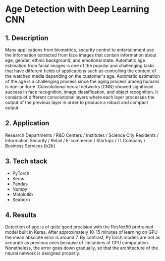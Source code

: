 # Age Detection with Deep Learning CNN

## 1. Description
Many applications from biometrics, security control to entertainment use the information extracted from face images that contain information about age, gender, ethnic background, and emotional state. Automatic age estimation from facial images is one of the popular and challenging tasks that have different fields of applications such as controlling the content of the watched media depending on the customer's age. Automatic estimation of the age is a challenging process since the aging process among humans is non-uniform. Convolutional neural networks (CNN) showed significant success in face recognition, image classification, and object recognition. It consists of different convolutional layers where each layer processes the output of the previous layer in order to produce a robust and compact output. 

## 2. Application
Research Departments / R&D Centers / Institutes / Science City Residents / Information Security / Retail / E-commerce / Startups / IT Company / Business Services [b2b]

## 3. Tech stack
- PyTorch
- Keras
- Pandas
- Numpy
- Matplotlib
- Seaborn

## 4. Results
Detection of age is of quite good precision with the ResNet50 pretrained model built in Keras. After approximately 10-15 minutes of learning on GPU the mean absolute error is around 7. By contrast, PyTorch models are not as accurate as previous ones because of limitations of CPU computation. Nonetheless, the error goes down gradually, so that the architecture of the neural network is designed properly.

